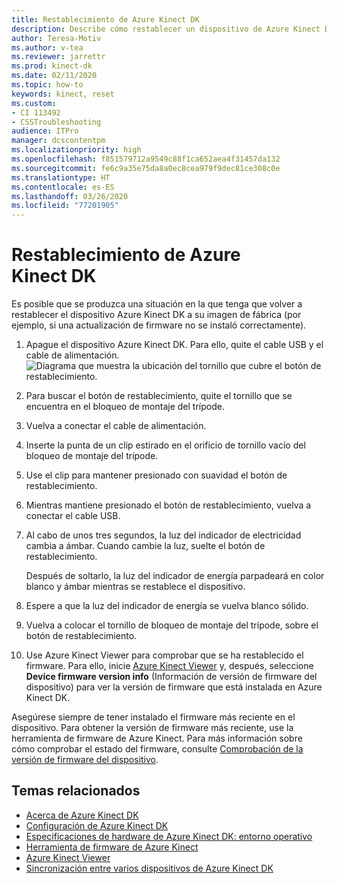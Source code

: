 ```yaml
---
title: Restablecimiento de Azure Kinect DK
description: Describe cómo restablecer un dispositivo de Azure Kinect DK a su imagen de fábrica.
author: Teresa-Motiv
ms.author: v-tea
ms.reviewer: jarrettr
ms.prod: kinect-dk
ms.date: 02/11/2020
ms.topic: how-to
keywords: kinect, reset
ms.custom:
- CI 113492
- CSSTroubleshooting
audience: ITPro
manager: dcscontentpm
ms.localizationpriority: high
ms.openlocfilehash: f851579712a9549c88f1ca652aea4f31457da132
ms.sourcegitcommit: fe6c9a35e75da8a0ec8cea979f9dec81ce308c0e
ms.translationtype: HT
ms.contentlocale: es-ES
ms.lasthandoff: 03/26/2020
ms.locfileid: "77201905"
---
```

# <a name="reset-azure-kinect-dk"></a>Restablecimiento de Azure Kinect DK

Es posible que se produzca una situación en la que tenga que volver a restablecer el dispositivo Azure Kinect DK a su imagen de fábrica (por ejemplo, si una actualización de firmware no se instaló correctamente).

1. Apague el dispositivo Azure Kinect DK. Para ello, quite el cable USB y el cable de alimentación.
  ![Diagrama que muestra la ubicación del tornillo que cubre el botón de restablecimiento.](media/reset-azure-kinect-dk-diagram.png)
1. Para buscar el botón de restablecimiento, quite el tornillo que se encuentra en el bloqueo de montaje del trípode.
1. Vuelva a conectar el cable de alimentación.
1. Inserte la punta de un clip estirado en el orificio de tornillo vacío del bloqueo de montaje del trípode.
1. Use el clip para mantener presionado con suavidad el botón de restablecimiento.
1. Mientras mantiene presionado el botón de restablecimiento, vuelva a conectar el cable USB.
1. Al cabo de unos tres segundos, la luz del indicador de electricidad cambia a ámbar. Cuando cambie la luz, suelte el botón de restablecimiento.  
   
   Después de soltarlo, la luz del indicador de energía parpadeará en color blanco y ámbar mientras se restablece el dispositivo. 
1. Espere a que la luz del indicador de energía se vuelva blanco sólido.
1. Vuelva a colocar el tornillo de bloqueo de montaje del trípode, sobre el botón de restablecimiento.
1. Use Azure Kinect Viewer para comprobar que se ha restablecido el firmware. Para ello, inicie [Azure Kinect Viewer](azure-kinect-viewer.md) y, después, seleccione **Device firmware version info** (Información de versión de firmware del dispositivo) para ver la versión de firmware que está instalada en Azure Kinect DK.

Asegúrese siempre de tener instalado el firmware más reciente en el dispositivo. Para obtener la versión de firmware más reciente, use la herramienta de firmware de Azure Kinect. Para más información sobre cómo comprobar el estado del firmware, consulte [Comprobación de la versión de firmware del dispositivo](azure-kinect-firmware-tool.md#check-device-firmware-version).

## <a name="related-topics"></a>Temas relacionados

- [Acerca de Azure Kinect DK](about-azure-kinect-dk.md)
- [Configuración de Azure Kinect DK](set-up-azure-kinect-dk.md)
- [Especificaciones de hardware de Azure Kinect DK: entorno operativo](hardware-specification.md#operating-environment)
- [Herramienta de firmware de Azure Kinect](azure-kinect-firmware-tool.md)
- [Azure Kinect Viewer](azure-kinect-viewer.md)
- [Sincronización entre varios dispositivos de Azure Kinect DK](multi-camera-sync.md)

